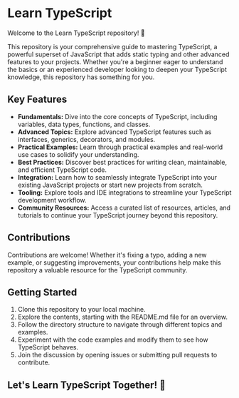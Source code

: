 # Learn TypeScript

Welcome to the Learn TypeScript repository! 🚀

This repository is your comprehensive guide to mastering TypeScript, a powerful superset of JavaScript that adds static typing and other advanced features to your projects. Whether you're a beginner eager to understand the basics or an experienced developer looking to deepen your TypeScript knowledge, this repository has something for you.

## Key Features

- **Fundamentals:** Dive into the core concepts of TypeScript, including variables, data types, functions, and classes.
- **Advanced Topics:** Explore advanced TypeScript features such as interfaces, generics, decorators, and modules.
- **Practical Examples:** Learn through practical examples and real-world use cases to solidify your understanding.
- **Best Practices:** Discover best practices for writing clean, maintainable, and efficient TypeScript code.
- **Integration:** Learn how to seamlessly integrate TypeScript into your existing JavaScript projects or start new projects from scratch.
- **Tooling:** Explore tools and IDE integrations to streamline your TypeScript development workflow.
- **Community Resources:** Access a curated list of resources, articles, and tutorials to continue your TypeScript journey beyond this repository.

## Contributions

Contributions are welcome! Whether it's fixing a typo, adding a new example, or suggesting improvements, your contributions help make this repository a valuable resource for the TypeScript community.

## Getting Started

1. Clone this repository to your local machine.
2. Explore the contents, starting with the README.md file for an overview.
3. Follow the directory structure to navigate through different topics and examples.
4. Experiment with the code examples and modify them to see how TypeScript behaves.
5. Join the discussion by opening issues or submitting pull requests to contribute.

## Let's Learn TypeScript Together! 🌟
